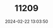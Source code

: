 ---
title: "11209"
category: "Entosphenus minimus"
draft: false
date: 2024-02-22 13:03:50
languages:
  English: ["Miller Lake Lamprey"]
---